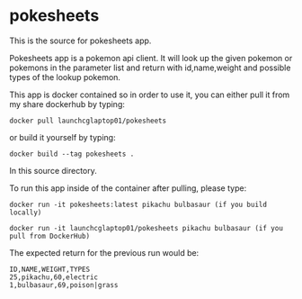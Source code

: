 ﻿# pokesheets
This is the source for pokesheets app.

Pokesheets app is a pokemon api client.  It will look up the given pokemon
or pokemons in the parameter list and return with id,name,weight and possible
types of the lookup pokemon.

This app is docker contained so in order to use it, you can either pull it from 
my share dockerhub by typing:

    docker pull launchcglaptop01/pokesheets

or build it yourself by typing:

    docker build --tag pokesheets .

In this source directory.

To run this app inside of the container after pulling, please type:

    docker run -it pokesheets:latest pikachu bulbasaur (if you build locally)

    docker run -it launchcglaptop01/pokesheets pikachu bulbasaur (if you pull from DockerHub)


The expected return for the previous run would be:

    ID,NAME,WEIGHT,TYPES
    25,pikachu,60,electric
    1,bulbasaur,69,poison|grass
